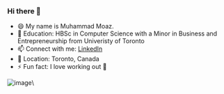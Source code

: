 ### Hi there 👋

- 😄 My name is Muhammad Moaz.
- 🧠 Education: HBSc in Computer Science with a Minor in Business and Entrepreneurship from Univeristy of Toronto
- 📫 Connect with me: [LinkedIn](https://linkedin.com/in/moazmuha)
- 📍 Location: Toronto, Canada
- ⚡ Fun fact: I love working out :muscle:

![image](https://user-images.githubusercontent.com/66569506/115933108-38b0f600-a45c-11eb-899b-54e00ca2e06a.png)\
